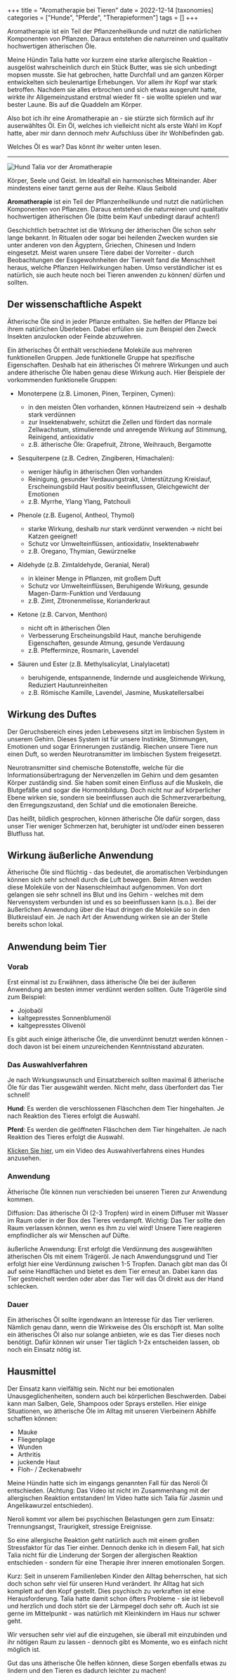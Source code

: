 +++
title = "Aromatherapie bei Tieren"
date = 2022-12-14
[taxonomies]
categories = ["Hunde", "Pferde", "Therapieformen"]
tags = []
+++


Aromatherapie ist ein Teil der Pflanzenheilkunde und nutzt die natürlichen Komponenten von Pflanzen. Daraus entstehen die naturreinen und qualitativ hochwertigen ätherischen Öle.

<!-- more -->
Meine Hündin Talia hatte vor kurzem eine starke allergische Reaktion - ausgelöst wahrscheinlich durch ein Stück Butter, was sie sich unbedingt mopsen musste. Sie hat gebrochen, hatte Durchfall und am ganzen Körper entwickelten sich beulenartige Erhebungen. Vor allem ihr Kopf war stark betroffen. Nachdem sie alles erbrochen und sich etwas ausgeruht hatte, wirkte ihr Allgemeinzustand erstmal wieder fit - sie wollte spielen und war bester Laune. Bis auf die Quaddeln am Körper. 

Also bot ich ihr eine Aromatherapie an - sie stürzte sich förmlich auf ihr auserwähltes Öl. Ein Öl, welches ich vielleicht nicht als erste Wahl im Kopf hatte, aber mir dann dennoch mehr Aufschluss über ihr Wohlbefinden gab.

Welches Öl es war? Das könnt ihr weiter unten lesen.
<hr style="border-color: green">
<img src="https://tierheilpraxis-jessican.de/img/blog/aroma_tiere.jpg" alt="Hund Talia vor der Aromatherapie" style="max-width: 100%"/>


Körper, Seele und Geist. Im Idealfall ein harmonisches Miteinander. Aber mindestens einer tanzt gerne aus der Reihe.
Klaus Seibold 

**Aromatherapie** ist ein Teil der Pflanzenheilkunde und nutzt die natürlichen Komponenten von Pflanzen. Daraus entstehen die naturreinen und qualitativ hochwertigen ätherischen Öle (bitte beim Kauf unbedingt darauf achten!) 

Geschichtlich betrachtet ist die Wirkung der ätherischen Öle schon sehr lange bekannt. In Ritualen oder sogar bei heilenden Zwecken wurden sie unter anderen von den Ägyptern, Griechen, Chinesen und Indern eingesetzt. Meist waren unsere Tiere dabei der Vorreiter - durch Beobachtungen der Essgewohnheiten der Tierwelt fand die Menschheit heraus, welche Pflanzen Heilwirkungen haben. Umso verständlicher ist es natürlich, sie auch heute noch bei Tieren anwenden zu können/ dürfen und sollten.

## Der wissenschaftliche Aspekt
Ätherische Öle sind in jeder Pflanze enthalten. Sie helfen der Pflanze bei ihrem natürlichen Überleben. Dabei erfüllen sie zum Beispiel den Zweck Insekten anzulocken oder Feinde abzuwehren.

Ein ätherisches Öl enthält verschiedene Moleküle aus mehreren funktionellen Gruppen. Jede funktionelle Gruppe hat spezifische Eigenschaften. Deshalb hat ein ätherisches Öl mehrere Wirkungen und auch andere ätherische Öle haben genau diese Wirkung auch. Hier Beispiele der vorkommenden funktionelle Gruppen:

- Monoterpene (z.B. Limonen, Pinen, Terpinen, Cymen): 
  - in den meisten Ölen vorhanden, können Hautreizend sein → deshalb stark verdünnen 
  - zur Insektenabwehr, schützt die Zellen und fördert das normale Zellwachstum, stimulierende und anregende Wirkung auf Stimmung, Reinigend, antioxidativ 
  - z.B. ätherische Öle: Grapefruit, Zitrone, Weihrauch, Bergamotte

- Sesquiterpene (z.B. Cedren, Zingiberen, Himachalen):
  - weniger häufig in ätherischen Ölen vorhanden
  - Reinigung, gesunder Verdauungstrakt, Unterstützung Kreislauf, Erscheinungsbild Haut positiv beeinflussen, Gleichgewicht der Emotionen
  - z.B. Myrrhe, Ylang Ylang, Patchouli

- Phenole (z.B. Eugenol, Antheol, Thymol)
  - starke Wirkung, deshalb nur stark verdünnt verwenden → nicht bei Katzen geeignet!
  - Schutz vor Umwelteinflüssen, antioxidativ, Insektenabwehr
  - z.B. Oregano, Thymian, Gewürznelke 

- Aldehyde (z.B. Zimtaldehyde, Geranial, Neral)
  - in kleiner Menge in Pflanzen, mit großem Duft
  - Schutz vor Umwelteinflüssen, Beruhigende Wirkung, gesunde Magen-Darm-Funktion und Verdauung
  - z.B. Zimt, Zitronenmelisse, Korianderkraut

- Ketone (z.B. Carvon, Menthon) 
  - nicht oft in ätherischen Ölen
  - Verbesserung Erscheinungsbild Haut, manche beruhigende Eigenschaften, gesunde Atmung, gesunde Verdauung
  - z.B. Pfefferminze, Rosmarin, Lavendel

- Säuren und Ester (z.B. Methylsalicylat, Linalylacetat)
  - beruhigende, entspannende, lindernde und ausgleichende Wirkung, Reduziert Hautunreinheiten
  - z.B. Römische Kamille, Lavendel, Jasmine, Muskatellersalbei

## Wirkung des Duftes
Der Geruchsbereich eines jeden Lebewesens sitzt im limbischen System in unserem Gehirn. Dieses System ist für unsere Instinkte, Stimmungen, Emotionen und sogar Erinnerungen zuständig. Riechen unsere Tiere nun einen Duft, so werden Neurotransmitter im limbischen System freigesetzt.

Neurotransmitter sind chemische Botenstoffe, welche für die Informationsübertragung der Nervenzellen im Gehirn und dem gesamten Körper zuständig sind. Sie haben somit einen Einfluss auf die Muskeln, die Blutgefäße und sogar die Hormonbildung. Doch nicht nur auf körperlicher Ebene wirken sie, sondern sie beeinflussen auch die Schmerzverarbeitung, den Erregungszustand, den Schlaf und die emotionalen Bereiche.

Das heißt, bildlich gesprochen, können ätherische Öle dafür sorgen, dass unser Tier weniger Schmerzen hat, beruhigter ist und/oder einen besseren Blutfluss hat.  

## Wirkung äußerliche Anwendung
Ätherische Öle sind flüchtig - das bedeutet, die aromatischen Verbindungen können sich sehr schnell durch die Luft bewegen. Beim Atmen werden diese Moleküle von der Nasenschleimhaut aufgenommen. Von dort gelangen sie sehr schnell ins Blut und ins Gehirn - welches mit dem Nervensystem verbunden ist und es so beeinflussen kann (s.o.). Bei der äußerlichen Anwendung über die Haut dringen die Moleküle so in den Blutkreislauf ein. Je nach Art der Anwendung wirken sie an der Stelle bereits schon lokal.

## Anwendung beim Tier
### Vorab

Erst einmal ist zu Erwähnen, dass ätherische Öle bei der äußeren Anwendung am besten immer verdünnt werden sollten. Gute Trägeröle sind zum Beispiel:

- Jojobaöl
- kaltgepresstes Sonnenblumenöl
- kaltgepresstes Olivenöl 

Es gibt auch einige ätherische Öle, die unverdünnt benutzt werden können - doch davon ist bei einem unzureichenden Kenntnisstand abzuraten. 

### Das Auswahlverfahren

Je nach Wirkungswunsch und Einsatzbereich sollten maximal 6 ätherische Öle für das Tier ausgewählt werden. Nicht mehr, dass überfordert das Tier schnell!

**Hund**: Es werden die verschlossenen Fläschchen dem Tier hingehalten. Je nach Reaktion des Tieres erfolgt die Auswahl.

**Pferd**: Es werden die geöffneten Fläschchen dem Tier hingehalten. Je nach Reaktion des Tieres erfolgt die Auswahl.

<a href="https://www.youtube.com/watch?v=khzLoZJXa-A" title="Video Aromatherapie">Klicken Sie hier</a>, um ein Video des Auswahlverfahrens eines Hundes anzusehen.

### Anwendung

Ätherische Öle können nun verschieden bei unseren Tieren zur Anwendung kommen. 

Diffusion: Das ätherische Öl (2-3 Tropfen) wird in einem Diffuser mit Wasser im Raum oder in der Box des Tieres verdampft. Wichtig: Das Tier sollte den Raum verlassen können, wenn es ihm zu viel wird! Unsere Tiere reagieren empfindlicher als wir Menschen auf Düfte. 

äußerliche Anwendung: Erst erfolgt die Verdünnung des ausgewählten ätherischen Öls mit einem Trägeröl. Je nach Anwendungsgrund und Tier erfolgt hier eine Verdünnung zwischen 1-5 Tropfen. Danach gibt man das Öl auf seine Handflächen und bietet es dem Tier erneut an. Dabei kann das Tier gestreichelt werden oder aber das Tier will das Öl direkt aus der Hand schlecken. 

### Dauer

Ein ätherisches Öl sollte irgendwann an Interesse für das Tier verlieren. Nämlich genau dann, wenn die Wirkweise des Öls erschöpft ist. Man sollte ein ätherisches Öl also nur solange anbieten, wie es das Tier dieses noch benötigt. Dafür können wir unser Tier täglich 1-2x entscheiden lassen, ob noch ein Einsatz nötig ist. 

## Hausmittel

Der Einsatz kann vielfältig sein. Nicht nur bei emotionalen Unausgeglichenheiten, sondern auch bei körperlichen Beschwerden. Dabei kann man Salben, Gele, Shampoos oder Sprays erstellen. Hier einige Situationen, wo ätherische Öle im Alltag mit unseren Vierbeinern Abhilfe schaffen können:

- Mauke
- Fliegenplage
- Wunden
- Arthritis
- juckende Haut
- Floh- / Zeckenabwehr

Meine Hündin hatte sich im eingangs genannten Fall für das Neroli Öl entschieden. (Achtung: Das Video ist nicht im Zusammenhang mit der allergischen Reaktion entstanden! Im Video hatte sich Talia für Jasmin und Angelikawurzel entschieden). 

Neroli kommt vor allem bei psychischen Belastungen gern zum Einsatz: Trennungsangst, Traurigkeit, stressige Ereignisse. 

So eine allergische Reaktion geht natürlich auch mit einem großen Stressfaktor für das Tier einher. Dennoch denke ich in diesem Fall, hat sich Talia nicht für die Linderung der Sorgen der allergischen Reaktion entschieden - sondern für eine Therapie ihrer inneren emotionalen Sorgen. 

Kurz: Seit in unserem Familienleben Kinder den Alltag beherrschen, hat sich doch schon sehr viel für unseren Hund verändert. Ihr Alltag hat sich komplett auf den Kopf gestellt. Dies psychisch zu verkraften ist eine Herausforderung. Talia hatte damit schon öfters Probleme - sie ist liebevoll und herzlich und doch stört sie der Lärmpegel doch sehr oft. Auch ist sie gerne im Mittelpunkt - was natürlich mit Kleinkindern im Haus nur schwer geht. 

Wir versuchen sehr viel auf die einzugehen, sie überall mit einzubinden und ihr nötigen Raum zu lassen - dennoch gibt es Momente, wo es einfach nicht möglich ist.

Gut das uns ätherische Öle helfen können, diese Sorgen ebenfalls etwas zu lindern und den Tieren es dadurch leichter zu machen!
